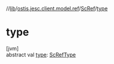 //[lib](../../../index.md)/[ostis.jesc.client.model.ref](../index.md)/[ScRef](index.md)/[type](type.md)

# type

[jvm]\
abstract val [type](type.md): [ScRefType](../-sc-ref-type/index.md)
